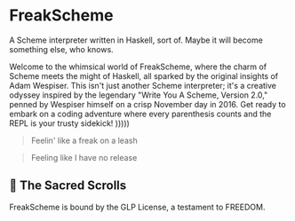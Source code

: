 # FreakScheme

A Scheme interpreter written in Haskell, sort of. Maybe it will become something else, who knows. 

Welcome to the whimsical world of FreakScheme, where the charm of Scheme meets the might of Haskell, all sparked by the original insights of Adam Wespiser. This isn't just another Scheme interpreter; it's a creative odyssey inspired by the legendary "Write You A Scheme, Version 2.0," penned by Wespiser himself on a crisp November day in 2016. Get ready to embark on a coding adventure where every parenthesis counts and the REPL is your trusty sidekick! )))))

> Feelin' like a freak on a leash

> Feeling like I have no release 



## 📜 The Sacred Scrolls

FreakScheme is bound by the GLP License, a testament to FREEDOM.
